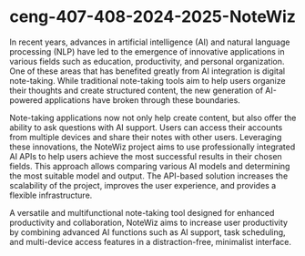 # ceng-407-408-2024-2025-NoteWiz
In recent years, advances in artificial intelligence (AI) and natural language processing (NLP) have led to the emergence of innovative applications in various fields such as education, productivity, and personal organization. One of these areas that has benefited greatly from AI integration is digital note-taking. While traditional note-taking tools aim to help users organize their thoughts and create structured content, the new generation of AI-powered applications have broken through these boundaries.

Note-taking applications now not only help create content, but also offer the ability to ask questions with AI support. Users can access their accounts from multiple devices and share their notes with other users. Leveraging these innovations, the NoteWiz project aims to use professionally integrated AI APIs to help users achieve the most successful results in their chosen fields. This approach allows comparing various AI models and determining the most suitable model and output. The API-based solution increases the scalability of the project, improves the user experience, and provides a flexible infrastructure.

A versatile and multifunctional note-taking tool designed for enhanced productivity and collaboration, NoteWiz aims to increase user productivity by combining advanced AI functions such as AI support, task scheduling, and multi-device access features in a distraction-free, minimalist interface.
